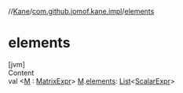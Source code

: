 //[Kane](../index.md)/[com.github.jomof.kane.impl](index.md)/[elements](elements.md)



# elements  
[jvm]  
Content  
val <[M](elements.md) : [MatrixExpr](-matrix-expr/index.md)> [M](elements.md).[elements](elements.md): [List](https://kotlinlang.org/api/latest/jvm/stdlib/kotlin.collections/-list/index.html)<[ScalarExpr](-scalar-expr/index.md)>  



